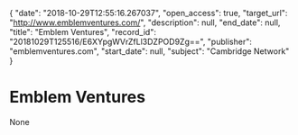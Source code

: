 {
  "date": "2018-10-29T12:55:16.267037", 
  "open_access": true, 
  "target_url": "http://www.emblemventures.com/", 
  "description": null, 
  "end_date": null, 
  "title": "Emblem Ventures", 
  "record_id": "20181029T125516/E6XYpgWVrZfLl3DZPOD9Zg==", 
  "publisher": "emblemventures.com", 
  "start_date": null, 
  "subject": "Cambridge Network"
}

# Emblem Ventures

None